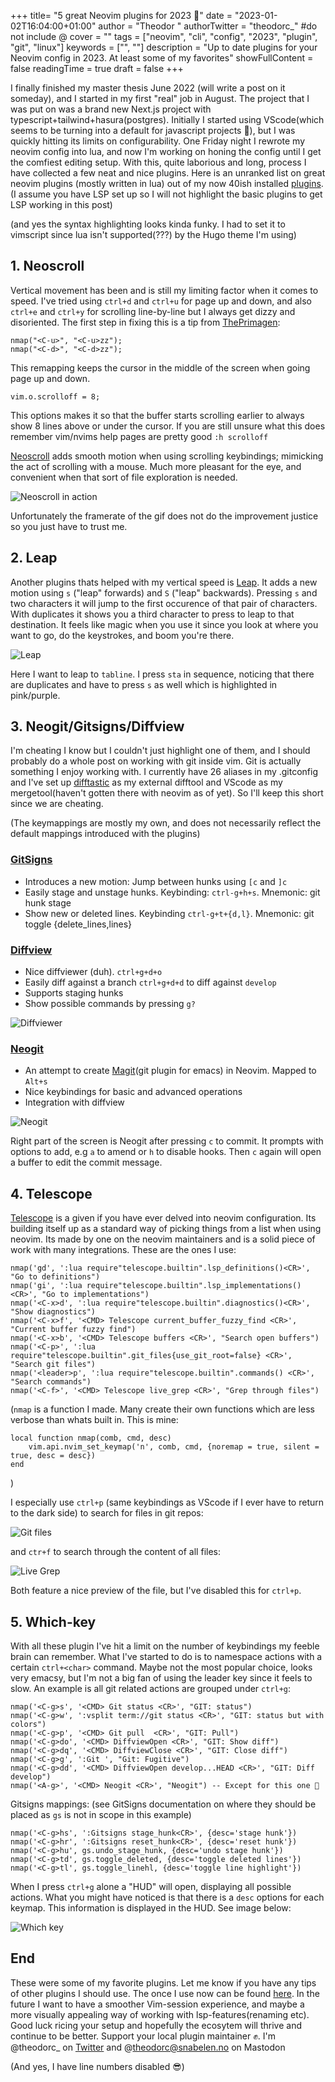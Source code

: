 +++
title= "5 great Neovim plugins for 2023 🤙"
date = "2023-01-02T16:04:00+01:00"
author = "Theodor "
authorTwitter = "theodorc_" #do not include @
cover = ""
tags = ["neovim", "cli", "config", "2023", "plugin", "git", "linux"]
keywords = ["", ""]
description = "Up to date plugins for your Neovim config in 2023. At least some of my favorites"
showFullContent = false
readingTime = true
draft = false
+++

I finally finished my master thesis June 2022 (will write a post on it someday),
and I started in my first "real" job in August. The project that I was put on
was a brand new Next.js project with typescript+tailwind+hasura(postgres).
Initially I started using VScode(which seems to be turning into a default for
javascript projects 🤷), but I was quickly hitting its limits on
configurability. One Friday night I rewrote my neovim config into lua, and now
I'm working on honing the config until I get the comfiest editing setup. With
this, quite laborious and long, process I have collected a few neat and nice
plugins. Here is an unranked list on great neovim plugins (mostly written in lua) out of
my now 40ish installed
[plugins]("https://github.com/TheodorRene/dotfiles/blob/master/nvim/lua/plugins.lua").
(I assume you have LSP set up so I will not highlight the basic plugins to get
LSP working in this post)

(and yes the syntax highlighting looks kinda funky. I had to set it to vimscript
since lua isn't supported(???) by the Hugo theme I'm using)

## 1. Neoscroll

Vertical movement has been and is still my limiting factor when it comes to
speed. I've tried using `ctrl+d` and `ctrl+u` for page up and down, and also
`ctrl+e` and `ctrl+y` for scrolling line-by-line but I always get dizzy and
disoriented. The first step in fixing this is a tip from
[ThePrimagen](https://www.youtube.com/channel/UC8ENHE5xdFSwx71u3fDH5Xw):

```vim
nmap("<C-u>", "<C-u>zz");
nmap("<C-d>", "<C-d>zz");
```

This remapping keeps the cursor in the middle of the screen when going page up
and down.

```vim
vim.o.scrolloff = 8;
```

This options makes it so that the buffer starts scrolling earlier to always show
8 lines above or under the cursor. If you are still unsure what this does
remember vim/nvims help pages are pretty good `:h scrolloff`

[Neoscroll]("https://github.com/karb94/neoscroll.nvim") adds smooth motion when
using scrolling keybindings; mimicking the act of scrolling with a mouse. Much
more pleasant for the eye, and convenient when that sort of file exploration is
needed.

![Neoscroll in action](/img/neoscroll.gif)

Unfortunately the framerate of the gif does not do the improvement justice so
you just have to trust me.

## 2. Leap

Another plugins thats helped with my vertical speed is
[Leap]("https://github.com/ggandor/leap.nvim"). It adds a new motion using `s`
("leap" forwards) and `S` ("leap" backwards). Pressing `s` and two characters it
will jump to the first occurence of that pair of characters. With duplicates it
shows you a third character to press to leap to that destination. It feels like
magic when you use it since you look at where you want to go, do the keystrokes,
and boom you're there.

![Leap](/img/leap.gif)

Here I want to leap to `tabline`. I press `sta` in sequence, noticing that there
are duplicates and have to press `s` as well which is highlighted in pink/purple.

## 3. Neogit/Gitsigns/Diffview

I'm cheating I know but I couldn't just highlight one of them, and I should
probably do a whole post on working with git inside vim. Git is actually
something I enjoy working with. I currently have 26 aliases in my .gitconfig and
I've set up [difftastic]("https://difftastic.wilfred.me.uk/") as my external
difftool and VScode as my mergetool(haven't gotten there with neovim as of yet).
So I'll keep this short since we are cheating.

(The keymappings are mostly my own, and does not necessarily reflect the default
mappings introduced with the plugins)

### [GitSigns]("https://github.com/lewis6991/gitsigns.nvim")

- Introduces a new motion: Jump between hunks using `[c` and `]c`
- Easily stage and unstage hunks. Keybinding: `ctrl-g+h+s`. Mnemonic: git
  hunk stage
- Show new or deleted lines. Keybinding `ctrl-g+t+{d,l}`. Mnemonic: git
  toggle {delete_lines,lines}

### [Diffview]("https://github.com/sindrets/diffview.nvim")

- Nice diffviewer (duh). `ctrl+g+d+o`
- Easily diff against a branch `ctrl+g+d+d` to diff against `develop`
- Supports staging hunks
- Show possible commands by pressing `g?`

![Diffviewer](/img/diffviewer.png)

### [Neogit]("https://github.com/TimUntersberger/neogit")

- An attempt to create [Magit]("https://magit.vc/")(git plugin for emacs) in Neovim. Mapped to `Alt+s`
- Nice keybindings for basic and advanced operations
- Integration with diffview

![Neogit](/img/neogit.png)

Right part of the screen is Neogit after pressing `c` to commit. It prompts with
options to add, e.g `a` to amend or `h` to disable hooks. Then `c` again will
open a buffer to edit the commit message.

## 4. Telescope

[Telescope]("https://github.com/nvim-telescope/telescope.nvim") is a given if you have ever delved into neovim configuration. Its
building itself up as a standard way of picking things from a list when using
neovim. Its made by one on the neovim maintainers and is a solid piece of work
with many integrations. These are the ones I use:

```vim
nmap('gd', ':lua require"telescope.builtin".lsp_definitions()<CR>', "Go to definitions")
nmap('gi', ':lua require"telescope.builtin".lsp_implementations()<CR>', "Go to implementations")
nmap('<C-x>d', ':lua require"telescope.builtin".diagnostics()<CR>', "Show diagnostics")
nmap('<C-x>f', '<CMD> Telescope current_buffer_fuzzy_find <CR>', "Current buffer fuzzy find")
nmap('<C-x>b', '<CMD> Telescope buffers <CR>', "Search open buffers")
nmap('<C-p>', ':lua require"telescope.builtin".git_files{use_git_root=false} <CR>', "Search git files")
nmap('<leader>p', ':lua require"telescope.builtin".commands() <CR>', "Search commands")
nmap('<C-f>', '<CMD> Telescope live_grep <CR>', "Grep through files")
```

(`nmap` is a function I made. Many create their own functions which are less
verbose than whats built in. This is mine:

```vim
local function nmap(comb, cmd, desc)
	vim.api.nvim_set_keymap('n', comb, cmd, {noremap = true, silent = true, desc = desc})
end
```

)

I especially use `ctrl+p` (same keybindings as VScode if I ever have to return
to the dark side) to search for files in git repos:

![Git files](/img/git_files.png)

and `ctr+f` to search through the content of
all files:

![Live Grep](/img/live_grep.png)

Both feature a nice preview of the file, but I've disabled this for `ctrl+p`.

## 5. Which-key

With all these plugin I've hit a limit on the number of keybindings my feeble
brain can remember. What I've started to do is to namespace actions with a
certain `ctrl+<char>` command. Maybe not the most popular choice, looks very
emacsy, but I'm not a big fan of using the leader key since it feels to slow. An
example is all git related actions are grouped under `ctrl+g`:

```vim
nmap('<C-g>s', '<CMD> Git status <CR>', "GIT: status")
nmap('<C-g>w', ':vsplit term://git status <CR>', "GIT: status but with colors")
nmap('<C-g>p', '<CMD> Git pull  <CR>', "GIT: Pull")
nmap('<C-g>do', '<CMD> DiffviewOpen <CR>', "GIT: Show diff")
nmap('<C-g>dq', '<CMD> DiffviewClose <CR>', "GIT: Close diff")
nmap('<C-g>g', ':Git ', "Git: Fugitive")
nmap('<C-g>dd', '<CMD> DiffviewOpen develop...HEAD <CR>', "GIT: Diff develop")
nmap('<A-g>', '<CMD> Neogit <CR>', "Neogit") -- Except for this one 🤷
```

Gitsigns mappings: (see GitSigns documentation on where they should be placed
as `gs` is not in scope in this example)

```vim
nmap('<C-g>hs', ':Gitsigns stage_hunk<CR>', {desc='stage hunk'})
nmap('<C-g>hr', ':Gitsigns reset_hunk<CR>', {desc='reset hunk'})
nmap('<C-g>hu', gs.undo_stage_hunk, {desc='undo stage hunk'})
nmap('<C-g>td', gs.toggle_deleted, {desc='toggle deleted lines'})
nmap('<C-g>tl', gs.toggle_linehl, {desc='toggle line highlight'})
```

When I press `ctrl+g` alone a "HUD" will open, displaying all possible actions.
What you might have noticed is that there is a `desc` options for each keymap.
This information is displayed in the HUD. See image below:

![Which key](/img/which-key.png)

## End

These were some of my favorite plugins. Let me know if you have any tips of
other plugins I should use. The once I use now can be found
[here]("https://github.com/TheodorRene/dotfiles"). In the future I want to have
a smoother Vim-session experience, and maybe a more visually appealing way of
working with lsp-features(renaming etc). Good luck ricing your setup and
hopefully the ecosytem will thrive and continue to be better. Support your local
plugin maintainer ✊. I'm @theodorc\_ on
[Twitter]("https://twitter.com/theodorc_") and @theodorc@snabelen.no on Mastodon

(And yes, I have line numbers disabled 😎)
